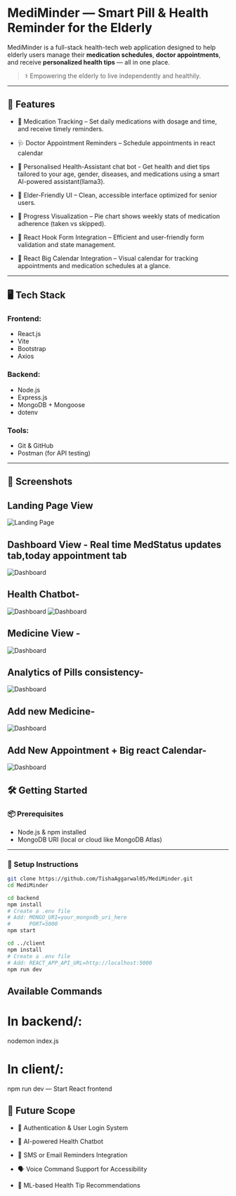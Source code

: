 #  MediMinder — Smart Pill & Health Reminder for the Elderly

MediMinder is a full-stack health-tech web application designed to help elderly users manage their **medication schedules**, **doctor appointments**, and receive **personalized health tips** — all in one place.

> ⚕️ Empowering the elderly to live independently and healthily.

<!--![MediMinder Banner](https://your-image-url-here.com/banner.png)  Replace with real image link or comment this if not ready -->

---

## 🚀 Features
- 📅 Medication Tracking – Set daily medications with dosage and time, and receive timely reminders.

- 🩺 Doctor Appointment Reminders – Schedule appointments in react calendar

- 🍲 Personalised Health-Assistant chat bot -  Get health and diet tips tailored to your age, gender, diseases, and medications using a smart AI-powered assistant(llama3).

- 👴 Elder-Friendly UI – Clean, accessible interface optimized for senior users.

- 🔄 Progress Visualization – Pie chart shows weekly stats of medication adherence (taken vs skipped).
 
- 🧠 React Hook Form Integration – Efficient and user-friendly form validation and state management.

- 📆 React Big Calendar Integration – Visual calendar for tracking appointments and medication schedules at a glance.
---

## 🖥️ Tech Stack

### Frontend:
- React.js
- Vite
- Bootstrap
- Axios

### Backend:
- Node.js
- Express.js
- MongoDB + Mongoose
- dotenv

### Tools:
- Git & GitHub
- Postman (for API testing)
<!--- Render (for backend deployment)
- Netlify / Vercel (for frontend deployment)-->

---

## 📸 Screenshots



## Landing Page View
![Landing Page](https://github.com/TishaAggarwal05/MediMinder/blob/main/screenshots/img1.png)

## Dashboard View - Real time MedStatus updates tab,today appointment tab
![Dashboard](https://github.com/TishaAggarwal05/MediMinder/blob/main/screenshots/img2.png)
## Health Chatbot-
![Dashboard](https://github.com/TishaAggarwal05/MediMinder/blob/main/screenshots/img7.png)
![Dashboard](https://github.com/TishaAggarwal05/MediMinder/blob/main/screenshots/img8.png)
## Medicine View -
![Dashboard](https://github.com/TishaAggarwal05/MediMinder/blob/main/screenshots/img3.png)
## Analytics of Pills consistency- 
![Dashboard](https://github.com/TishaAggarwal05/MediMinder/blob/main/screenshots/img4.png)
## Add new Medicine- 
![Dashboard](https://github.com/TishaAggarwal05/MediMinder/blob/main/screenshots/img5.png)
## Add New Appointment + Big react Calendar- 
![Dashboard](https://github.com/TishaAggarwal05/MediMinder/blob/main/screenshots/img6.png)



## 🛠️ Getting Started

### 📦 Prerequisites
- Node.js & npm installed
- MongoDB URI (local or cloud like MongoDB Atlas)

---

### 🔧 Setup Instructions

```bash
git clone https://github.com/TishaAggarwal05/MediMinder.git
cd MediMinder
```
```bash
cd backend
npm install
# Create a .env file
# Add: MONGO_URI=your_mongodb_uri_here
#      PORT=5000
npm start

```
```bash
cd ../client
npm install
# Create a .env file
# Add: REACT_APP_API_URL=http://localhost:5000
npm run dev

```


## Available Commands
# In backend/:
nodemon index.js

# In client/:
npm run dev — Start React frontend



## 🔮 Future Scope

- 🔐 Authentication & User Login System

- 🤖 AI-powered Health Chatbot

- 📲 SMS or Email Reminders Integration

- 🗣️ Voice Command Support for Accessibility

- 🧠 ML-based Health Tip Recommendations
